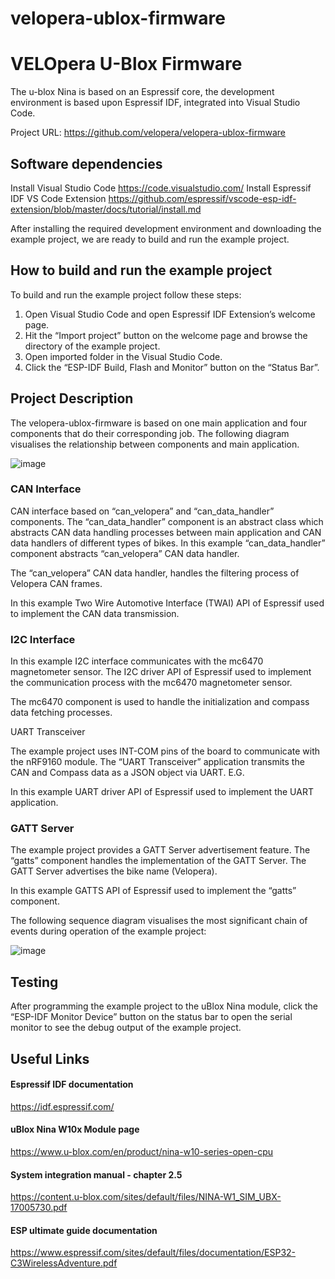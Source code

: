# velopera-ublox-firmware

# VELOpera U-Blox Firmware

The u-blox Nina is based on an Espressif core, the development environment is based upon Espressif IDF, integrated into Visual Studio Code.

Project URL: https://github.com/velopera/velopera-ublox-firmware

## Software dependencies
Install Visual Studio Code
https://code.visualstudio.com/
Install Espressif IDF VS Code Extension
https://github.com/espressif/vscode-esp-idf-extension/blob/master/docs/tutorial/install.md

After installing the required development environment and downloading the example project, we are ready to build and run the example project.
## How to build and run the example project
 To build and run the example project follow these steps:
  1. Open Visual Studio Code and open Espressif IDF Extension’s welcome page.
  2. Hit the “Import project” button on the welcome page and browse the directory of the example project.
  3. Open imported folder in the Visual Studio Code.
  4. Click the “ESP-IDF Build, Flash and Monitor” button on the “Status Bar”.


## Project Description
 
The velopera-ublox-firmware is based on one main application and four components that do their corresponding job. The following diagram visualises the relationship between components and main application.

![image](https://github.com/user-attachments/assets/e5638d00-f2a3-4643-9346-daa324d37806)


### CAN Interface

CAN interface based on “can_velopera” and “can_data_handler” components. The “can_data_handler” component is an abstract class which abstracts CAN data handling processes between main application and CAN data handlers of different types of bikes. In this example “can_data_handler” component abstracts “can_velopera” CAN data handler.

The “can_velopera” CAN data handler, handles the filtering process of Velopera CAN frames.  

In this example Two Wire Automotive Interface (TWAI) API of Espressif used to implement the CAN data transmission.

### I2C Interface

In this example I2C interface communicates with the mc6470 magnetometer sensor. The I2C driver API of Espressif used to implement the communication process with the mc6470 magnetometer sensor. 

The mc6470 component  is used to handle the initialization and compass data fetching processes.

UART Transceiver

The example project uses INT-COM pins of the board to communicate with the nRF9160 module. The “UART Transceiver” application transmits the CAN and Compass data as a JSON object via UART. E.G.
 

In this example UART driver API of Espressif used to implement the UART application.

### GATT Server

The example project provides a GATT Server advertisement feature. The “gatts” component handles the implementation of the GATT Server. The GATT Server advertises the bike name (Velopera).

In this example GATTS API of Espressif used to implement the “gatts” component.

The following sequence diagram visualises the most significant chain of events during operation of the example project:

![image](https://github.com/user-attachments/assets/efd807e0-f28d-4801-8b2e-a3e1c65aa25c)


## Testing

After programming the example project to the uBlox Nina module, click the “ESP-IDF Monitor Device” button on the status bar to open the serial monitor to see the debug output of the example project.

## Useful Links

#### Espressif IDF documentation
https://idf.espressif.com/
#### uBlox Nina W10x Module page 
https://www.u-blox.com/en/product/nina-w10-series-open-cpu
#### System integration manual - chapter 2.5
https://content.u-blox.com/sites/default/files/NINA-W1_SIM_UBX-17005730.pdf
#### ESP ultimate guide documentation
https://www.espressif.com/sites/default/files/documentation/ESP32-C3WirelessAdventure.pdf


